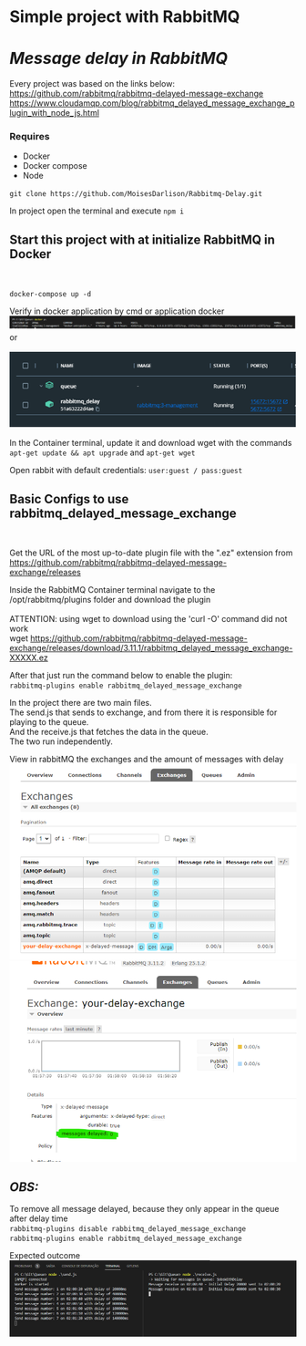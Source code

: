 # Simple project with RabbitMQ

# _Message delay in RabbitMQ_

Every project was based on the links below: <br />
https://github.com/rabbitmq/rabbitmq-delayed-message-exchange <br />
https://www.cloudamqp.com/blog/rabbitmq_delayed_message_exchange_plugin_with_node_js.html <br />

### Requires

- Docker
- Docker compose
- Node

`git clone https://github.com/MoisesDarlison/Rabbitmq-Delay.git`

In project open the terminal and execute
`npm i`
<br/>

## Start this project with at initialize RabbitMQ in Docker

<br/>

`docker-compose up -d`

Verify in docker application by cmd or application docker <br/>
![Docker command line](https://github.com/MoisesDarlison/Rabbitmq-Delay/blob/main/images/Docker_ps.png)
<br/> or <br/> <br/>
![Docker in windows 11](https://github.com/MoisesDarlison/Rabbitmq-Delay/blob/main/images/Docker_win11.png)

In the Container terminal, update it and download wget with the commands <br/>
`apt-get update && apt upgrade` and `apt-get wget`

Open rabbit with default credentials:
`user:guest / pass:guest`

## Basic Configs to use rabbitmq_delayed_message_exchange

<br/>

Get the URL of the most up-to-date plugin file with the ".ez" extension from https://github.com/rabbitmq/rabbitmq-delayed-message-exchange/releases <br/>

Inside the RabbitMQ Container terminal navigate to the /opt/rabbitmq/plugins folder and download the plugin <br/><br/>
ATTENTION: using wget to download using the 'curl -O' command did not work <br/>
wget https://github.com/rabbitmq/rabbitmq-delayed-message-exchange/releases/download/3.11.1/rabbitmq_delayed_message_exchange-XXXXX.ez <br/>

After that just run the command below to enable the plugin: <br/>
`rabbitmq-plugins enable rabbitmq_delayed_message_exchange`

In the project there are two main files. <br/>
The send.js that sends to exchange, and from there it is responsible for playing to the queue. <br/>
And the receive.js that fetches the data in the queue. <br/>
The two run independently.

View in rabbitMQ the exchanges and the amount of messages with delay <br/>
![exchanges](https://github.com/MoisesDarlison/Rabbitmq-Delay/blob/main/images/List_Exchanges.png) <br />
![amount exchanges](https://github.com/MoisesDarlison/Rabbitmq-Delay/blob/main/images/Msg_amount.png) <br />

## _OBS:_

To remove all message delayed, because they only appear in the queue after delay time <br/>
`rabbitmq-plugins disable rabbitmq_delayed_message_exchange` <br/>
`rabbitmq-plugins enable rabbitmq_delayed_message_exchange`

Expected outcome <br/>
![Result](https://github.com/MoisesDarlison/Rabbitmq-Delay/blob/main/images/Result.png)
